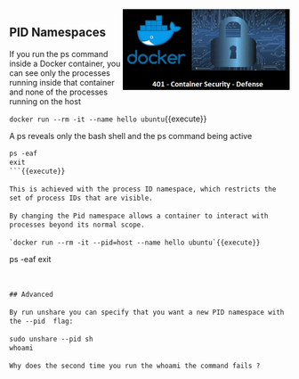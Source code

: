 <img align="right" src="./assets/docker_defense_pic_v1.jpg" width="300">

## PID Namespaces

If you run the ps command inside a Docker container, you can see only the processes running inside that container and none of the processes running on the host

`docker run --rm -it --name hello ubuntu`{{execute}}

A ps reveals only the bash shell and the ps command being active

```
ps -eaf
exit
```{{execute}}

This is achieved with the process ID namespace, which restricts the set of process IDs that are visible.

By changing the Pid namespace allows a container to interact with processes beyond its normal scope.

`docker run --rm -it --pid=host --name hello ubuntu`{{execute}}
```
ps -eaf
exit
```{{execute}}


## Advanced

By run unshare you can specify that you want a new PID namespace with the --pid  flag:

sudo unshare --pid sh
whoami

Why does the second time you run the whoami the command fails ?
